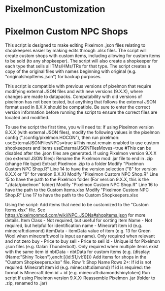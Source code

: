 # PixelmonCustomization
# Pixelmon Custom NPC Shops
This script is designed to make editing Pixelmon .json files relating to shopkeepers easier by making edits through .xlsx files.
The script will create custom shops with custom items, including allowing for custom items to be sold (to any shopkeeper).
The script will also create a shopkeeper for each type that sells all TMs/HMs/TRs for that type.
The script creates a copy of the original files with names beginning with original (e.g. "originalshopItems.json") for backup purposes.

This script is compatible with previous versions of pixelmon that require modifying external JSON files and with new versions (9.X.X), where changes are made to datapacks.
Compatability with old versions of pixelmon has not been tested, but anything that follows the external JSON format used in 8.X.X should be compatible.
Be sure to enter the correct version information before running the script to ensure the correct files are located and modified.

To use the script the first time, you will need to:
	If using Pixelmon version 8.X.X (with external JSON files), modify the following values in the pixelmon config ("./config/pixelmon.HOCON"), then run pixelmon:
		useExternalJSONFilesNPCs=true	#This must remain enabled to use custom shopkeepers and items
		useExternalJSONFilesMoves=true	#This can be disabled after the .json files are generated.
	If using Pixelmon version 9.X.X (no external JSON files):
		Rename the Pixelmon mod .jar file to end in .zip (change file type)
		Extract Pixelmon .zip to a folder
	Modify "Pixelmon Custom NPC Shop.R" Line 14 to have the version selection ("8" for version 8.X.X or "9" for version 9.X.X)
	Modify "Pixelmon Custom NPC Shop.R" Line 15 to have the path to the Pixelmon folder (For version 9.X.X, this is the "./data/pixelmon" folder)
	Modify "Pixelmon Custom NPC Shop.R" Line 16 to have the path to the Custom Items.xlsx
	Modify "Pixelmon Custom NPC Shop.R" Line 17 to have the path to the Custom Shopkeepers.xlsx

Using the script:
	Add items that need to be customized to the "Custom Items.xlsx" file. See https://pixelmonmod.com/wiki/NPC_JSONs#shopItems.json for more details.
		Item Class - Not required, but useful for sorting
		Item Name - Not required, but helpful for identification
		name - Minecraft item id (e.g. minecraft:diamond)
		itemData - itemData value of item (e.g. 13 for Green Wool when minecraft:wool is input as name). Only required when relevant and not zero
		buy - Price to buy
		sell - Price to sell
		id - Unique id for Pixelmon .json files (e.g. Galar: Thunderbolt). Only required when multiple items exist with the same item id
		nbtData - nbtData for custom items (e.g. {display:{Name:\"Shiny Token\"},ench:[{id:51,lvl:1}]})
	Add items for shops in the "Custom Shopkeepers.xlsx" file.
		Row 1: Shop Name
		Rows 2+: If id is not required: Minecraft item id (e.g. minecraft:diamond) 
			 If id is required: the format is Minecraft item id + id (e.g. minecraft:diamondshinytoken)
	Run script
	If using Pixelmon version 9.X.X:
		Reassemble Pixelmon .jar (folder to .zip, renamed to .jar)

